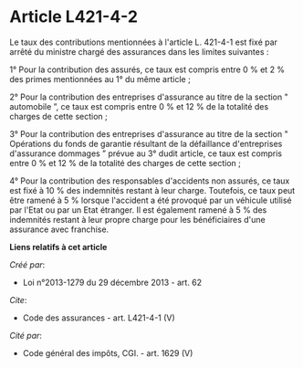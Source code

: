 # Article L421-4-2

Le taux des contributions mentionnées à l'article L. 421-4-1 est fixé par arrêté du ministre chargé des assurances dans les
limites suivantes : 

1° Pour la contribution des assurés, ce taux est compris entre 0 % et 2 % des primes mentionnées au 1° du même article ; 

2° Pour la contribution des entreprises d'assurance au titre de la section " automobile ”, ce taux est compris entre 0 % et
12 % de la totalité des charges de cette section ; 

3° Pour la contribution des entreprises d'assurance au titre de la section " Opérations du fonds de garantie résultant de la
défaillance d'entreprises d'assurance dommages ” prévue au 3° dudit article, ce taux est compris entre 0 % et 12 % de la
totalité des charges de cette section ; 

4° Pour la contribution des responsables d'accidents non assurés, ce taux est fixé à 10 % des indemnités restant à leur
charge. Toutefois, ce taux peut être ramené à 5 % lorsque l'accident a été provoqué par un véhicule utilisé par l'Etat ou par
un Etat étranger. Il est également ramené à 5 % des indemnités restant à leur propre charge pour les bénéficiaires d'une
assurance avec franchise.

**Liens relatifs à cet article**

_Créé par_:

  - Loi n°2013-1279 du 29 décembre 2013 - art. 62

_Cite_:

  - Code des assurances - art. L421-4-1 (V)

_Cité par_:

  - Code général des impôts, CGI. - art. 1629 (V)
